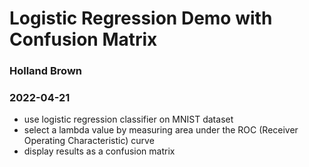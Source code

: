 # Logistic Regression Demo with Confusion Matrix

### Holland Brown

### 2022-04-21

- use logistic regression classifier on MNIST dataset
- select a lambda value by measuring area under the ROC (Receiver Operating Characteristic) curve
- display results as a confusion matrix